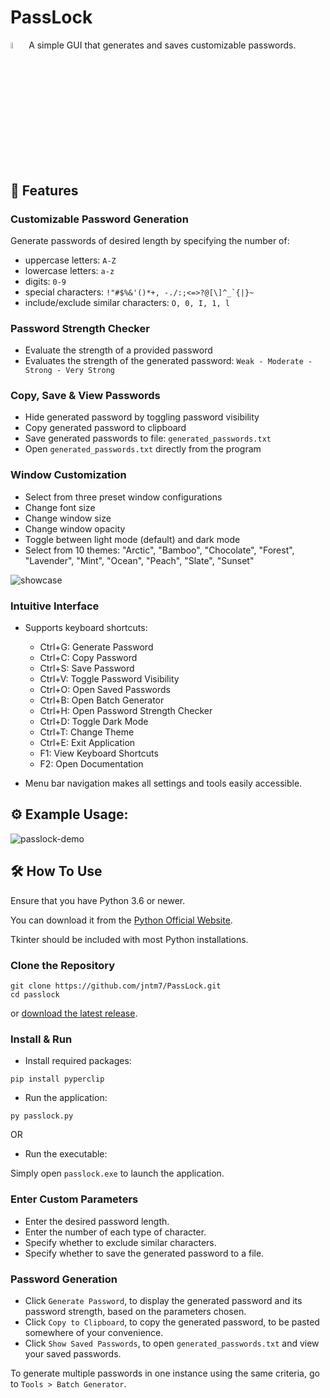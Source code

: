 # PassLock

<img src="https://github.com/jntm7/PassLock/assets/108718802/737c5d25-b073-48dd-98cb-767bdc9b4a38.png" width=5% height=5%> A simple GUI that generates and saves customizable passwords.

## 📢 Features

### Customizable Password Generation

Generate passwords of desired length by specifying the number of:
  - uppercase letters: `A-Z`
  - lowercase letters: `a-z`
  - digits: `0-9`
  - special characters: ``!"#$%&'()*+, -./:;<=>?@[\]^_`{|}~``
  - include/exclude similar characters: `O, 0, I, 1, l`

### Password Strength Checker

- Evaluate the strength of a provided password
- Evaluates the strength of the generated password:
`Weak - Moderate - Strong - Very Strong`

### Copy, Save & View Passwords

- Hide generated password by toggling password visibility
- Copy generated password to clipboard
- Save generated passwords to file: `generated_passwords.txt`
- Open `generated_passwords.txt` directly from the program

### Window Customization

- Select from three preset window configurations
- Change font size
- Change window size
- Change window opacity
- Toggle between light mode (default) and dark mode
- Select from 10 themes: "Arctic", "Bamboo", "Chocolate", "Forest", "Lavender", "Mint", "Ocean", "Peach", "Slate", "Sunset"

![showcase](https://github.com/user-attachments/assets/b6159c10-85b8-4f73-92ab-57aba4fddb67)

### Intuitive Interface

- Supports keyboard shortcuts:
    - Ctrl+G: Generate Password
    - Ctrl+C: Copy Password
    - Ctrl+S: Save Password
    - Ctrl+V: Toggle Password Visibility
    - Ctrl+O: Open Saved Passwords
    - Ctrl+B: Open Batch Generator
    - Ctrl+H: Open Password Strength Checker
    - Ctrl+D: Toggle Dark Mode
    - Ctrl+T: Change Theme
    - Ctrl+E: Exit Application
    - F1: View Keyboard Shortcuts
    - F2: Open Documentation

- Menu bar navigation makes all settings and tools easily accessible.

## ⚙️ Example Usage:

![passlock-demo](https://github.com/user-attachments/assets/d39247b2-a3f7-4735-aec6-11463955abd1)

## 🛠️ How To Use

Ensure that you have Python 3.6 or newer.

You can download it from the [Python Official Website](https://www.python.org/downloads/).

Tkinter should be included with most Python installations.

### Clone the Repository

```
git clone https://github.com/jntm7/PassLock.git
cd passlock
```

or [download the latest release](https://github.com/jntm7/PassLock/archive/refs/tags/v1.0.zip).

### Install & Run

- Install required packages:

```
pip install pyperclip
```

- Run the application:

```
py passlock.py
```

OR 

- Run the executable:

Simply open `passlock.exe` to launch the application.

### Enter Custom Parameters
- Enter the desired password length.
- Enter the number of each type of character.
- Specify whether to exclude similar characters.
- Specify whether to save the generated password to a file.

### Password Generation
- Click `Generate Password`, to display the generated password and its password strength, based on the parameters chosen.
- Click `Copy to Clipboard`, to copy the generated password, to be pasted somewhere of your convenience.
- Click `Show Saved Passwords`, to open `generated_passwords.txt` and view your saved passwords.

To generate multiple passwords in one instance using the same criteria, go to `Tools > Batch Generator`.
